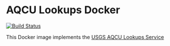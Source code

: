# AQCU Lookups Docker

[![Build Status](https://travis-ci.org/USGS-CIDA/docker-aqcu-lookups.svg?branch=master)](https://travis-ci.org/USGS-CIDA/docker-aqcu-lookups)

This Docker image implements the [USGS AQCU Lookups Service](https://github.com/USGS-CIDA/aqcu-lookups)